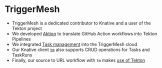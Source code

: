 # TriggerMesh

- TriggerMesh is a dedicated contributor to Knative and a user of the Tekton project
- We developed [Aktion](https://github.com/triggermesh/aktion) to translate GitHub Action workflows into Tekton Pipelines
- We integrated [Task management](https://docs.triggermesh.io/guides/actions/) into the TriggerMesh cloud
- Our Knative client [`tm`](https://github.com/triggermesh/tm) also supports CRUD operations for Tasks and TaskRuns
- Finally, our source to URL workflow with `tm` makes [use of Tekton](http://triggermesh.com/2019/07/deploying-functions-to-knative-the-serverless-framework-way/)

